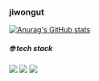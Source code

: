### jiwongut

<!--
**jiwongut/jiwongut** is a ✨ _special_ ✨ repository because its `README.md` (this file) appears on your GitHub profile.

Here are some ideas to get you started:

- 🔭 I’m currently working on ...
- 🌱 I’m currently learning ...
- 👯 I’m looking to collaborate on ...
- 🤔 I’m looking for help with ...
- 💬 Ask me about ...
- 📫 How to reach me: ...
- 😄 Pronouns: ...
- ⚡ Fun fact: ...
-->

[![Anurag's GitHub stats](https://github-readme-stats.vercel.app/api?username=jiwongut)](https://github.com/jiwongut/github-readme-stats)


##### 🤓 tech stack
<img src="https://img.shields.io/badge/HTML-F7797d?style=flat-square&logo=html&logoColor=white"/> <img src="https://img.shields.io/badge/CSS-348ac7?style=flat-square&logo=CSS&logoColor=white"/> <img src="https://img.shields.io/badge/java script-ffd452?style=flat-square&logo=java script&logoColor=white"/>

